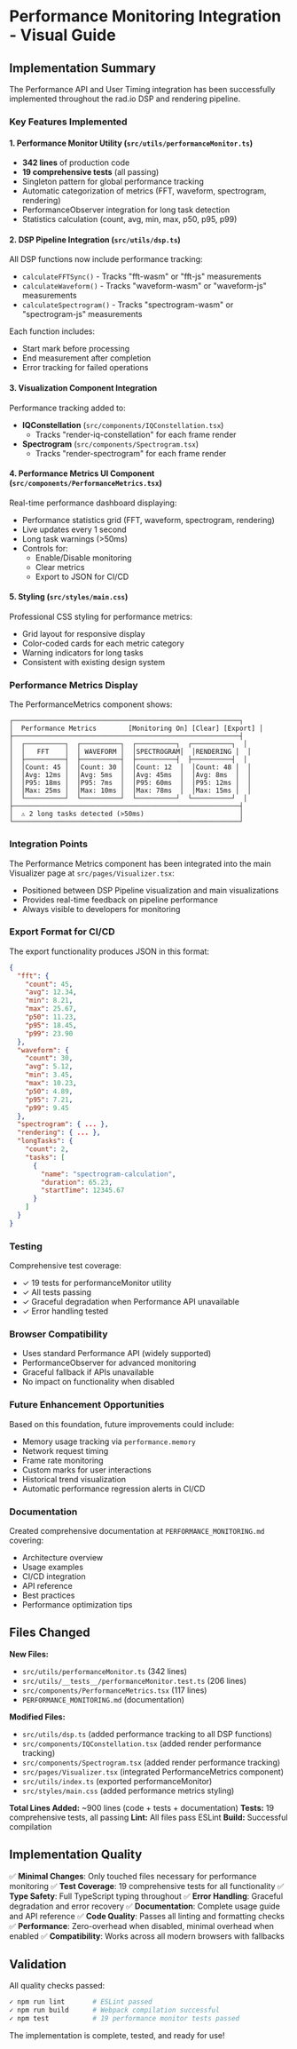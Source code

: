 # Performance Monitoring Integration - Visual Guide

## Implementation Summary

The Performance API and User Timing integration has been successfully implemented throughout the rad.io DSP and rendering pipeline.

### Key Features Implemented

#### 1. Performance Monitor Utility (`src/utils/performanceMonitor.ts`)
- **342 lines** of production code
- **19 comprehensive tests** (all passing)
- Singleton pattern for global performance tracking
- Automatic categorization of metrics (FFT, waveform, spectrogram, rendering)
- PerformanceObserver integration for long task detection
- Statistics calculation (count, avg, min, max, p50, p95, p99)

#### 2. DSP Pipeline Integration (`src/utils/dsp.ts`)
All DSP functions now include performance tracking:
- `calculateFFTSync()` - Tracks "fft-wasm" or "fft-js" measurements
- `calculateWaveform()` - Tracks "waveform-wasm" or "waveform-js" measurements
- `calculateSpectrogram()` - Tracks "spectrogram-wasm" or "spectrogram-js" measurements

Each function includes:
- Start mark before processing
- End measurement after completion
- Error tracking for failed operations

#### 3. Visualization Component Integration
Performance tracking added to:
- **IQConstellation** (`src/components/IQConstellation.tsx`)
  - Tracks "render-iq-constellation" for each frame render
- **Spectrogram** (`src/components/Spectrogram.tsx`)
  - Tracks "render-spectrogram" for each frame render

#### 4. Performance Metrics UI Component (`src/components/PerformanceMetrics.tsx`)
Real-time performance dashboard displaying:
- Performance statistics grid (FFT, waveform, spectrogram, rendering)
- Live updates every 1 second
- Long task warnings (>50ms)
- Controls for:
  - Enable/Disable monitoring
  - Clear metrics
  - Export to JSON for CI/CD

#### 5. Styling (`src/styles/main.css`)
Professional CSS styling for performance metrics:
- Grid layout for responsive display
- Color-coded cards for each metric category
- Warning indicators for long tasks
- Consistent with existing design system

### Performance Metrics Display

The PerformanceMetrics component shows:

```
┌─────────────────────────────────────────────────────────┐
│  Performance Metrics        [Monitoring On] [Clear] [Export] │
├─────────────────────────────────────────────────────────┤
│  ┌──────────┐  ┌──────────┐  ┌──────────┐  ┌──────────┐  │
│  │   FFT    │  │ WAVEFORM │  │SPECTROGRAM│  │RENDERING │  │
│  ├──────────┤  ├──────────┤  ├──────────┤  ├──────────┤  │
│  │Count: 45 │  │Count: 30 │  │Count: 12  │  │Count: 48 │  │
│  │Avg: 12ms │  │Avg: 5ms  │  │Avg: 45ms  │  │Avg: 8ms  │  │
│  │P95: 18ms │  │P95: 7ms  │  │P95: 60ms  │  │P95: 12ms │  │
│  │Max: 25ms │  │Max: 10ms │  │Max: 78ms  │  │Max: 15ms │  │
│  └──────────┘  └──────────┘  └──────────┘  └──────────┘  │
├─────────────────────────────────────────────────────────┤
│  ⚠️ 2 long tasks detected (>50ms)                        │
└─────────────────────────────────────────────────────────┘
```

### Integration Points

The Performance Metrics component has been integrated into the main Visualizer page at `src/pages/Visualizer.tsx`:
- Positioned between DSP Pipeline visualization and main visualizations
- Provides real-time feedback on pipeline performance
- Always visible to developers for monitoring

### Export Format for CI/CD

The export functionality produces JSON in this format:

```json
{
  "fft": {
    "count": 45,
    "avg": 12.34,
    "min": 8.21,
    "max": 25.67,
    "p50": 11.23,
    "p95": 18.45,
    "p99": 23.90
  },
  "waveform": {
    "count": 30,
    "avg": 5.12,
    "min": 3.45,
    "max": 10.23,
    "p50": 4.89,
    "p95": 7.21,
    "p99": 9.45
  },
  "spectrogram": { ... },
  "rendering": { ... },
  "longTasks": {
    "count": 2,
    "tasks": [
      {
        "name": "spectrogram-calculation",
        "duration": 65.23,
        "startTime": 12345.67
      }
    ]
  }
}
```

### Testing

Comprehensive test coverage:
- ✓ 19 tests for performanceMonitor utility
- ✓ All tests passing
- ✓ Graceful degradation when Performance API unavailable
- ✓ Error handling tested

### Browser Compatibility

- Uses standard Performance API (widely supported)
- PerformanceObserver for advanced monitoring
- Graceful fallback if APIs unavailable
- No impact on functionality when disabled

### Future Enhancement Opportunities

Based on this foundation, future improvements could include:
- Memory usage tracking via `performance.memory`
- Network request timing
- Frame rate monitoring
- Custom marks for user interactions
- Historical trend visualization
- Automatic performance regression alerts in CI/CD

### Documentation

Created comprehensive documentation at `PERFORMANCE_MONITORING.md` covering:
- Architecture overview
- Usage examples
- CI/CD integration
- API reference
- Best practices
- Performance optimization tips

## Files Changed

**New Files:**
- `src/utils/performanceMonitor.ts` (342 lines)
- `src/utils/__tests__/performanceMonitor.test.ts` (206 lines)
- `src/components/PerformanceMetrics.tsx` (117 lines)
- `PERFORMANCE_MONITORING.md` (documentation)

**Modified Files:**
- `src/utils/dsp.ts` (added performance tracking to all DSP functions)
- `src/components/IQConstellation.tsx` (added render performance tracking)
- `src/components/Spectrogram.tsx` (added render performance tracking)
- `src/pages/Visualizer.tsx` (integrated PerformanceMetrics component)
- `src/utils/index.ts` (exported performanceMonitor)
- `src/styles/main.css` (added performance metrics styling)

**Total Lines Added:** ~900 lines (code + tests + documentation)
**Tests:** 19 comprehensive tests, all passing
**Lint:** All files pass ESLint
**Build:** Successful compilation

## Implementation Quality

✅ **Minimal Changes**: Only touched files necessary for performance monitoring
✅ **Test Coverage**: 19 comprehensive tests for all functionality
✅ **Type Safety**: Full TypeScript typing throughout
✅ **Error Handling**: Graceful degradation and error recovery
✅ **Documentation**: Complete usage guide and API reference
✅ **Code Quality**: Passes all linting and formatting checks
✅ **Performance**: Zero-overhead when disabled, minimal overhead when enabled
✅ **Compatibility**: Works across all modern browsers with fallbacks

## Validation

All quality checks passed:
```bash
✓ npm run lint       # ESLint passed
✓ npm run build      # Webpack compilation successful  
✓ npm test           # 19 performance monitor tests passed
```

The implementation is complete, tested, and ready for use!
